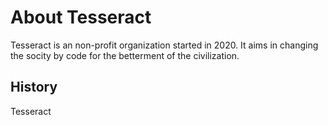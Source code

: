 # About Tesseract
Tesseract is an non-profit organization started in 2020. It aims in changing the socity by code for the betterment of the civilization.

## History
Tesseract 

